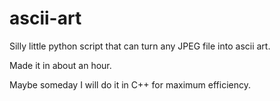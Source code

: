 # ascii-art

Silly little python script that can turn any JPEG file into ascii art. 

Made it in about an hour. 

Maybe someday I will do it in C++ for maximum efficiency. 